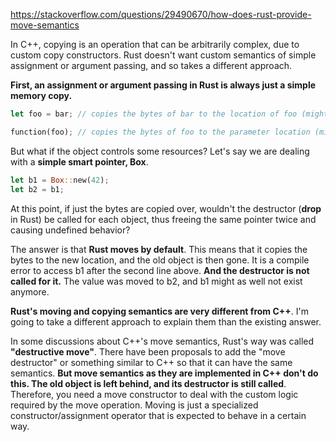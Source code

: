 https://stackoverflow.com/questions/29490670/how-does-rust-provide-move-semantics



In C++, copying is an operation that can be arbitrarily complex, due to custom copy constructors.
Rust doesn't want custom semantics of simple assignment or argument passing, and so takes a different approach.

**First, an assignment or argument passing in Rust is always just a simple memory copy.**

```rust
let foo = bar; // copies the bytes of bar to the location of foo (might be elided)

function(foo); // copies the bytes of foo to the parameter location (might be elided)
```

But what if the object controls some resources? Let's say we are dealing with a **simple smart pointer, Box**.

```rust
let b1 = Box::new(42);
let b2 = b1;
```

At this point, if just the bytes are copied over, wouldn't the destructor (**drop** in Rust) be called
for each object, thus freeing the same pointer twice and causing undefined behavior?

The answer is that **Rust moves by default**. This means that it copies the bytes to the new location,
and the old object is then gone. It is a compile error to access b1 after the second line above.
**And the destructor is not called for it.** The value was moved to b2, and b1 might as well not exist anymore.

**Rust's moving and copying semantics are very different from C++**. I'm going to take a different
approach to explain them than the existing answer.

In some discussions about C++'s move semantics, Rust's way was called **"destructive move"**.
There have been proposals to add the "move destructor" or something similar to C++ so that it
can have the same semantics.
**But move semantics as they are implemented in C++ don't do this. The old object is left behind, and its destructor is still called**.
Therefore, you need a move constructor to deal with the custom logic required by the move operation. Moving is just a specialized constructor/assignment operator that is expected to behave in a certain way.
